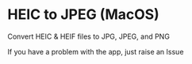 # HEIC to JPEG (MacOS)
Convert HEIC &amp; HEIF files to JPG, JPEG, and PNG

If you have a problem with the app, just raise an Issue
